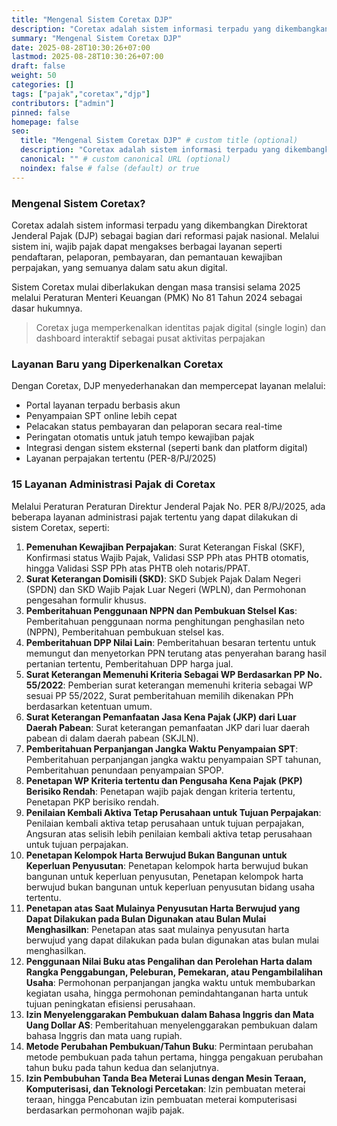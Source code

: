 ```yaml
---
title: "Mengenal Sistem Coretax DJP"
description: "Coretax adalah sistem informasi terpadu yang dikembangkan Direktorat Jenderal Pajak (DJP) sebagai bagian dari reformasi pajak nasional. Melalui sistem ini, wajib pajak dapat mengakses berbagai layanan seperti pendaftaran, pelaporan, pembayaran, dan pemantauan kewajiban perpajakan, yang semuanya dalam satu akun digital."
summary: "Mengenal Sistem Coretax DJP"
date: 2025-08-28T10:30:26+07:00
lastmod: 2025-08-28T10:30:26+07:00
draft: false
weight: 50
categories: []
tags: ["pajak","coretax","djp"]
contributors: ["admin"]
pinned: false
homepage: false
seo:
  title: "Mengenal Sistem Coretax DJP" # custom title (optional)
  description: "Coretax adalah sistem informasi terpadu yang dikembangkan Direktorat Jenderal Pajak (DJP) sebagai bagian dari reformasi pajak nasional. Melalui sistem ini, wajib pajak dapat mengakses berbagai layanan seperti pendaftaran, pelaporan, pembayaran, dan pemantauan kewajiban perpajakan, yang semuanya dalam satu akun digital." # custom description (recommended)
  canonical: "" # custom canonical URL (optional)
  noindex: false # false (default) or true
---
```


### Mengenal Sistem Coretax?

Coretax adalah sistem informasi terpadu yang dikembangkan Direktorat Jenderal Pajak (DJP) sebagai bagian dari reformasi pajak nasional. Melalui sistem ini, wajib pajak dapat mengakses berbagai layanan seperti pendaftaran, pelaporan, pembayaran, dan pemantauan kewajiban perpajakan, yang semuanya dalam satu akun digital.

Sistem Coretax mulai diberlakukan dengan masa transisi selama 2025 melalui Peraturan Menteri Keuangan (PMK) No 81 Tahun 2024 sebagai dasar hukumnya.

> Coretax juga memperkenalkan identitas pajak digital (single login) dan dashboard interaktif sebagai pusat aktivitas perpajakan

### Layanan Baru yang Diperkenalkan Coretax

Dengan Coretax, DJP menyederhanakan dan mempercepat layanan melalui:
- Portal layanan terpadu berbasis akun
- Penyampaian SPT online lebih cepat
- Pelacakan status pembayaran dan pelaporan secara real-time
- Peringatan otomatis untuk jatuh tempo kewajiban pajak
- Integrasi dengan sistem eksternal (seperti bank dan platform digital)
- Layanan perpajakan tertentu (PER-8/PJ/2025)

### 15 Layanan Administrasi Pajak di Coretax
Melalui Peraturan Peraturan Direktur Jenderal Pajak No. PER 8/PJ/2025, ada beberapa layanan administrasi pajak tertentu yang dapat dilakukan di sistem Coretax, seperti:
1. **Pemenuhan Kewajiban Perpajakan**: Surat Keterangan Fiskal (SKF), Konfirmasi status Wajib Pajak, Validasi SSP PPh atas PHTB otomatis, hingga Validasi SSP PPh atas PHTB oleh notaris/PPAT.
2. **Surat Keterangan Domisili (SKD)**: SKD Subjek Pajak Dalam Negeri (SPDN) dan SKD Wajib Pajak Luar Negeri (WPLN), dan Permohonan pengesahan formulir khusus.
3. **Pemberitahuan Penggunaan NPPN dan Pembukuan Stelsel Kas**: Pemberitahuan penggunaan norma penghitungan penghasilan neto (NPPN), Pemberitahuan pembukuan stelsel kas.
4. **Pemberitahuan DPP Nilai Lain**: Pemberitahuan besaran tertentu untuk memungut dan menyetorkan PPN terutang atas penyerahan barang hasil pertanian tertentu, Pemberitahuan DPP harga jual.
5. **Surat Keterangan Memenuhi Kriteria Sebagai WP Berdasarkan PP No. 55/2022**: Pemberian surat keterangan memenuhi kriteria sebagai WP sesuai PP 55/2022, Surat pemberitahuan memilih dikenakan PPh berdasarkan ketentuan umum.
6. **Surat Keterangan Pemanfaatan Jasa Kena Pajak (JKP) dari Luar Daerah Pabean**: Surat keterangan pemanfaatan JKP dari luar daerah pabean di dalam daerah pabean (SKJLN).
7. **Pemberitahuan Perpanjangan Jangka Waktu Penyampaian SPT**: Pemberitahuan perpanjangan jangka waktu penyampaian SPT tahunan, Pemberitahuan penundaan penyampaian SPOP.
8. **Penetapan WP Kriteria tertentu dan Pengusaha Kena Pajak (PKP) Berisiko Rendah**: Penetapan wajib pajak dengan kriteria tertentu, Penetapan PKP berisiko rendah.
9. **Penilaian Kembali Aktiva Tetap Perusahaan untuk Tujuan Perpajakan**: Penilaian kembali aktiva tetap perusahaan untuk tujuan perpajakan, Angsuran atas selisih lebih penilaian kembali aktiva tetap perusahaan untuk tujuan perpajakan.
10. **Penetapan Kelompok Harta Berwujud Bukan Bangunan untuk Keperluan Penyusutan**: Penetapan kelompok harta berwujud bukan bangunan untuk keperluan penyusutan, Penetapan kelompok harta berwujud bukan bangunan untuk keperluan penyusutan bidang usaha tertentu.
11. **Penetapan atas Saat Mulainya Penyusutan Harta Berwujud yang Dapat Dilakukan pada Bulan Digunakan atau Bulan Mulai Menghasilkan**: Penetapan atas saat mulainya penyusutan harta berwujud yang dapat dilakukan pada bulan digunakan atas bulan mulai menghasilkan.
12. **Penggunaan Nilai Buku atas Pengalihan dan Perolehan Harta dalam Rangka Penggabungan, Peleburan, Pemekaran, atau Pengambilalihan Usaha**: Permohonan perpanjangan jangka waktu untuk membubarkan kegiatan usaha, hingga permohonan pemindahtanganan harta untuk tujuan peningkatan efisiensi perusahaan.
13. **Izin Menyelenggarakan Pembukuan dalam Bahasa Inggris dan Mata Uang Dollar AS**: Pemberitahuan menyelenggarakan pembukuan dalam bahasa Inggris dan mata uang rupiah.
14. **Metode Perubahan Pembukuan/Tahun Buku**: Permintaan perubahan metode pembukuan pada tahun pertama, hingga pengakuan perubahan tahun buku pada tahun kedua dan selanjutnya.
15. **Izin Pembubuhan Tanda Bea Meterai Lunas dengan Mesin Teraan, Komputerisasi, dan Teknologi Percetakan**: Izin pembuatan meterai teraan, hingga Pencabutan izin pembuatan meterai komputerisasi berdasarkan permohonan wajib pajak.
